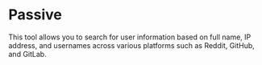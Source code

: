 # Passive
This tool allows you to search for user information based on full name, IP address, and usernames across various platforms such as Reddit, GitHub, and GitLab.
